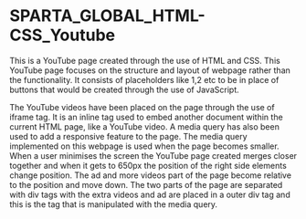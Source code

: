 # SPARTA_GLOBAL_HTML-CSS_Youtube

This is a YouTube page created through the use of HTML and CSS. This YouTube page focuses on the structure and layout of webpage rather than the functionality. It consists of placeholders like 1,2 etc to be in place of buttons that would be created through the use of JavaScript.  

The YouTube videos have been placed on the page through the use of iframe tag. It is an inline tag used to embed another document within the current HTML page, like a YouTube video. A media query has also been used to add a responsive feature to the page. The media query implemented on this webpage is used when the page becomes smaller. When a user minimises the screen the YouTube page created merges closer together and when it gets to 650px the position of the right side elements change position. The ad and more videos part of the page become relative to the position and move down. The two parts of the page are separated with div tags with the extra videos and ad are placed in a outer div tag and this is the tag that is manipulated with the media query. 
